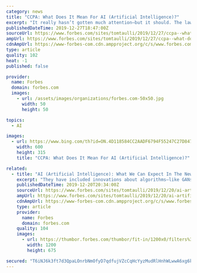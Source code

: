 ```yaml
---
category: news
title: "CCPA: What Does It Mean For AI (Artificial Intelligence)?"
excerpt: "It really hasn’t gotten much attention–but it should. The law is likely to have a far-reaching impact on the tech world, especially in categories like AI (Artificial Intelligence). So what is the CCPA? Actually, it is the most thorough privacy regulation in the US. It even goes beyond the requirements of the General Data Protection ..."
publishedDateTime: 2019-12-27T18:47:00Z
sourceUrl: https://www.forbes.com/sites/tomtaulli/2019/12/27/ccpa--what-does-it-mean-for-ai-artificial-intelligence/
ampUrl: https://www.forbes.com/sites/tomtaulli/2019/12/27/ccpa--what-does-it-mean-for-ai-artificial-intelligence/amp/
cdnAmpUrl: https://www-forbes-com.cdn.ampproject.org/c/s/www.forbes.com/sites/tomtaulli/2019/12/27/ccpa--what-does-it-mean-for-ai-artificial-intelligence/amp/
type: article
quality: 102
heat: -1
published: false

provider:
  name: Forbes
  domain: forbes.com
  images:
    - url: /assets/images/organizations/forbes.com-50x50.jpg
      width: 50
      height: 50

topics:
  - AI

images:
  - url: https://www.bing.com/th?id=ON.4D118584CC2AADF6794F55247C27D847
    width: 600
    height: 315
    title: "CCPA: What Does It Mean For AI (Artificial Intelligence)?"

related:
  - title: "AI (Artificial Intelligence): What We Can Expect In The New Year"
    excerpt: "They have included innovations about algorithms–like GANs or Generative Adversarial Networks–as well as advances in categories like NLP (Natural Language Processing), just to name a few. Then what can we expect in 2020? Well, it seems likely that the innovations will continue at a rapid pace. “2020 will be the year of practical AI ..."
    publishedDateTime: 2019-12-20T20:34:00Z
    sourceUrl: https://www.forbes.com/sites/tomtaulli/2019/12/20/ai-artificial-intelligence--what-we-can-expect-in-the-new-year/
    ampUrl: https://www.forbes.com/sites/tomtaulli/2019/12/20/ai-artificial-intelligence--what-we-can-expect-in-the-new-year/amp/
    cdnAmpUrl: https://www-forbes-com.cdn.ampproject.org/c/s/www.forbes.com/sites/tomtaulli/2019/12/20/ai-artificial-intelligence--what-we-can-expect-in-the-new-year/amp/
    type: article
    provider:
      name: Forbes
      domain: forbes.com
    quality: 104
    images:
      - url: https://thumbor.forbes.com/thumbor/fit-in/1200x0/filters%3Aformat%28jpg%29/https%3A%2F%2Fspecials-images.forbesimg.com%2Fimageserve%2F1145585734%2F0x0.jpg%3FcropX1%3D0%26cropX2%3D4800%26cropY1%3D142%26cropY2%3D2842
        width: 1200
        height: 675

secured: "T6iNJ6k3ft7d3QpaLOnrbNmOfyD7qdfujVZcCqHcYyzMudRlHnhWLwwA6xg6k3ZvxWpdmRh1KjHQbzddfCGOTsu534jb/KQXvlPPCDvX3GP+8rL1mHuLBpvPx9eJJHXd7fn3vlrAXVz64j8e7mh58PRVRrPm+MgKL3m6ZG/igGfoIRSQFfXaaxhRxRHZ42IUz1qPwUlKW6y/9AiNy0Znm08A1fH/Cn66pwOWAJBifBAb1rTxWNPPgJYl922/a1my5Gjs7kf2O+SC6hiAt8MItg==;mH5211kbB0YrbIfrsoc0nQ=="
---
```


